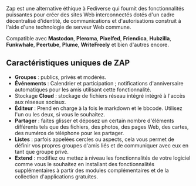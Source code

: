 Zap est une alternative éthique à Fediverse qui fournit des fonctionnalités puissantes pour créer des sites Web interconnectés dotés d'un cadre décentralisé d'identité, de communications et d'autorisations construit à l'aide d'une technologie de serveur Web commune.

Compatible avec **Mastodon**, **Pleroma**, **Pixelfed**, **Friendica**, **Hubzilla**, **Funkwhale**, **Peertube**, **Plume**, **WriteFreely** et bien d'autres encore.

## Caractéristiques uniques de ZAP

- **Groupes** : publics, privés et modérés.
- **Événements** : Calendrier et participation ; notifications d'anniversaire automatiques pour les amis utilisant cette fonctionnalité.
- Stockage **Cloud** : stockage de fichiers réseau intégré intégré à l'accès aux réseaux sociaux.
- **Éditeur** : Prend en charge à la fois le markdown et le bbcode. Utilisez l'un ou les deux, si vous le souhaitez.
- **Partager** : faites glisser et déposez un certain nombre d'éléments différents tels que des fichiers, des photos, des pages Web, des cartes, des numéros de téléphone pour les partager.
- **Listes** : parfois appelées cercles ou aspects, cela vous permet de définir vos propres groupes d'amis liés et de communiquer avec eux en tant que groupe privé.
- **Extend** : modifiez ou mettez à niveau les fonctionnalités de votre logiciel comme vous le souhaitez en installant des fonctionnalités supplémentaires à partir des modules complémentaires et de la collection d'applications gratuites.